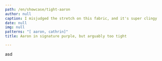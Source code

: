 ```yaml
---
path: /en/showcase/tight-aaron
author: null
caption: I misjudged the stretch on this fabric, and it's super clingy
date: null
img: null
patterns: "[ aaron, cathrin]"
title: Aaron in signature purple, but arguably too tight

---
```

 asd